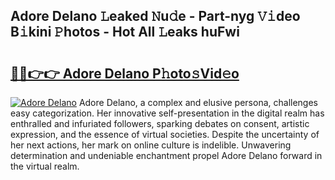 ## Adore Delano 𝙻eaked 𝙽u𝚍e - Part-nyg 𝚅𝚒deo B𝚒kini 𝙿hotos - Hot All 𝙻eaks huFwi

# <h2><a href="http://ld02rtp.urlbe.top/?page=Adore+Delano">🔗🔗👉👉 Adore Delano P𝚑oto𝚜Vid𝚎o</a></h2>

[![Adore Delano](https://i.imgur.com/eBuTRDB.gif)](http://ld02rtp.urlbe.top/?page=Adore+Delano)
Adore Delano, a complex and elusive persona, challenges easy categorization. Her innovative self-presentation in the digital realm has enthralled and infuriated followers, sparking debates on consent, artistic expression, and the essence of virtual societies. Despite the uncertainty of her next actions, her mark on online culture is indelible. Unwavering determination and undeniable enchantment propel Adore Delano forward in the virtual realm.
